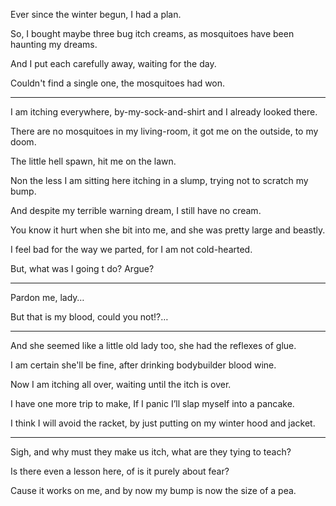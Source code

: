 Ever since the winter begun,
I had a plan.

So, I bought maybe three bug itch creams,
as mosquitoes have been haunting my dreams.

And I put each carefully away,
waiting for the day.

Couldn't find a single one,
the mosquitoes had won.

---

I am itching everywhere,
by-my-sock-and-shirt and I already looked there.

There are no mosquitoes in my living-room,
it got me on the outside, to my doom.

The little hell spawn,
hit me on the lawn.

Non the less I am sitting here itching in a slump,
trying not to scratch my bump.

And despite my terrible warning dream,
I still have no cream.

You know it hurt when she bit into me,
and she was pretty large and beastly.

I feel bad for the way we parted,
for I am not cold-hearted.


But, what was I going t do?
Argue?

---

Pardon me,
lady…

But that is my blood,
could you not!?…

---


And she seemed like a little old lady too,
she had the reflexes of glue.

I am certain she'll be fine,
after drinking bodybuilder blood wine.

Now I am itching all over,
waiting until the itch is over.

I have one more trip to make,
If I panic I’ll slap myself into a pancake.

I think I will avoid the racket,
by just putting on my winter hood and jacket.

---

Sigh, and why must they make us itch,
what are they tying to teach?

Is there even a lesson here,
of is it purely about fear?

Cause it works on me,
and by now my bump is now the size of a pea.
